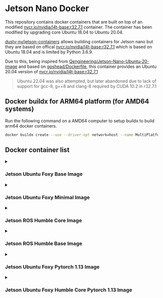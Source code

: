 # Jetson Nano Docker

This repository contains docker containers that are built on top of an modified [nvcr.io/nvidia/l4t-base:r32.7.1](https://catalog.ngc.nvidia.com/orgs/nvidia/containers/l4t-base/tags) container. The container has been modified by upgrading core Ubuntu 18.04 to Ubuntu 20.04. 

[dusty-nv/jetson-containers](https://github.com/dusty-nv/jetson-containers) allows building containers for Jetson nano but they are based on offical [nvcr.io/nvidia/l4t-base:r32.7.1](https://catalog.ngc.nvidia.com/orgs/nvidia/containers/l4t-base/tags) which is based on Ubuntu 18.04 and is limited by Python 3.6.9. 

Due to this, being inspired from [Qengineering/Jetson-Nano-Ubuntu-20-image](https://github.com/Qengineering/Jetson-Nano-Ubuntu-20-image) and based on [gpshead/Dockerfile](https://gist.github.com/gpshead/0c3a9e0a7b3e180d108b6f4aef59bc19), this container provides an Ubuntu 20.04 version of [nvcr.io/nvidia/l4t-base:r32.7.1](https://catalog.ngc.nvidia.com/orgs/nvidia/containers/l4t-base/tags)

> Ubuntu 22.04 was also attempted, but later abandoned due to lack of support for gcc-8, g++8 and clang-8 required by CUDA 10.2 in r32.7.1

## Docker buildx for ARM64 platform (for AMD64 systems)

Run the following command on a AMD64 computer to setup buildx to build arm64 docker containers.
```bash
docker buildx create --use --driver-opt network=host --name MultiPlatform --platform linux/arm64
```

## Docker container list

<details> 
<summary> <h3> Jetson Ubuntu Foxy Base Image </h3> </summary>

- Size is about 822 MB
- Contains,
    * Python 3.8.10

### Pull or Build

Pull the docker container
```bash
docker pull ghcr.io/kalanaratnayake/foxy-base:r32.7.1
```

Build the docker container
```bash
docker buildx build --load --platform linux/arm64 -f base-images/foxy.Dockerfile -t foxy-base:r32.7.1 .
```

### Start

Start the docker container
```bash
docker run --rm -it --runtime nvidia --network host --gpus all -e DISPLAY ghcr.io/kalanaratnayake/foxy-base:r32.7.1 bash
```
<br>

</details>

<details> 
<summary> <h3> Jetson Ubuntu Foxy Minimal Image </h3> </summary>

- Size is about 1.11GB
- Contains,
    * Python 3.8.10
    * GCC-8, G++-8 (for building CUDA 10.2 related applications)
    * build-essential package (g++-9, gcc-9, make, dpkg-dev, libc6-dev)

### Pull or Build

Pull the docker container
```bash
docker pull ghcr.io/kalanaratnayake/foxy-minimal:r32.7.1
```

Build the docker container
```bash
docker buildx build --load --platform linux/arm64 -f test-images/foxy_test.Dockerfile -t foxy-minimal:r32.7.1 .
```

### Start

Start the docker container
```bash
docker run --rm -it --runtime nvidia --network host --gpus all -e DISPLAY ghcr.io/kalanaratnayake/foxy-minimal:r32.7.1 bash
```

### Test

Run the following commands inside the docker container to test the nvcc and other jetson nano specific functionality
```bash
/usr/local/cuda-10.2/bin/cuda-install-samples-10.2.sh .
cd /NVIDIA_CUDA-10.2_Samples/1_Utilities/deviceQuery
make clean
make HOST_COMPILER=/usr/bin/g++-8
./deviceQuery
```
<br>
</details>

<details> 
<summary> <h3> Jetson ROS Humble Core Image </h3> </summary>
  
- Size is about 1.65GB
- Contains,
    * Python 3.8.10
    * ROS Humble [Core packages](https://www.ros.org/reps/rep-2001.html#id23)
  
### Pull or Build

Pull the docker container
```bash
docker pull ghcr.io/kalanaratnayake/foxy-ros:humble-ros-core-r32.7.1
```

Build the docker container
```bash
docker buildx build --load --platform linux/arm64 -f ros-images/humble_core.Dockerfile -t foxy-ros:humble-ros-core-r32.7.1 .
```

or build with cache locally and push when image compilation can be slow on github actions and exceeds 6rs

```bash
docker buildx build --push \
                    --platform linux/arm64 \
                    --cache-from=type=registry,ref=ghcr.io/kalanaratnayake/foxy-ros:humble-ros-core-buildcache \
                    --cache-to=type=registry,ref=ghcr.io/kalanaratnayake/foxy-ros:humble-ros-core-buildcache,mode=max  \
                    -f ros-images/humble_core.Dockerfile  \
                    -t ghcr.io/kalanaratnayake/foxy-ros:humble-ros-core-r32.7.1 .
```

### Start

Start the docker container

```bash
docker run --rm -it --runtime nvidia --network host --gpus all -e DISPLAY ghcr.io/kalanaratnayake/foxy-ros:humble-ros-core-r32.7.1 bash
```

<br>

</details>

<details> 
<summary> <h3> Jetson ROS Humble Base Image </h3> </summary>

- Size is about 1.69GB
- Contains,
    * Python 3.8.10
    * ROS Humble [Base packages](https://www.ros.org/reps/rep-2001.html#id24)
  
### Pull or Build

Pull the docker container
```bash
docker pull ghcr.io/kalanaratnayake/foxy-ros:humble-ros-base-r32.7.1
```

Build the docker container
```bash
docker buildx build --load --platform linux/arm64 -f ros-images/humble_base.Dockerfile -t foxy-ros:humble-ros-base-r32.7.1 .
```

or build with cache locally and push when image compilation can be slow on github actions and exceeds 6rs

```bash
docker buildx build --push \
                    --platform linux/arm64 \
                    --cache-from=type=registry,ref=ghcr.io/kalanaratnayake/foxy-ros:humble-ros-base-buildcache \
                    --cache-to=type=registry,ref=ghcr.io/kalanaratnayake/foxy-ros:humble-ros-base-buildcache,mode=max  \
                    -f ros-images/humble_base.Dockerfile  \
                    -t ghcr.io/kalanaratnayake/foxy-ros:humble-ros-base-r32.7.1 .
```

### Start

Start the docker container
```bash
docker run --rm -it --runtime nvidia --network host --gpus all -e DISPLAY ghcr.io/kalanaratnayake/foxy-ros:humble-ros-base-r32.7.1 bash
```
<br>
</details>

<details> 
<summary> <h3> Jetson Ubuntu Foxy Pytorch 1.13 Image </h3> </summary>
  
- Size is about 1.65GB
- Contains,
    * Python 3.8.10
    * PyTorch 1.13.0
    * TorchVision 0.14.0
  
### Pull or Build

Pull the docker container
```bash
docker pull ghcr.io/kalanaratnayake/foxy-pytorch:1-13-r32.7.1
```

Build the docker container
```bash
docker buildx build --load --platform linux/arm64 -f pytorch-images/foxy_pytorch_1_13.Dockerfile -t foxy-pytorch:1-13-r32.7.1 .
```

### Start

Start the docker container

```bash
docker run --rm -it --runtime nvidia --network host --gpus all -e DISPLAY ghcr.io/kalanaratnayake/foxy-pytorch:1-13-r32.7.1 bash
```

<br>

</details>

<details> 
<summary> <h3> Jetson Ubuntu Foxy Humble Core Pytorch 1.13 Image </h3> </summary>
  
- Size is about 1.65GB
- Contains,
    * Python 3.8
    * PyTorch 1.13.0
    * TorchVision 0.14.0
    * ROS Humble [Core packages](https://www.ros.org/reps/rep-2001.html#id23)
  
### Pull or Build

Pull the docker container
```bash
docker pull ghcr.io/kalanaratnayake/foxy-ros-pytorch:ros-core-1-13-r32.7.1
```

Build the docker container
```bash
docker buildx build --load --platform linux/arm64 -f ros-pytorch-images/humble_core_pytorch_1_13.Dockerfile -t foxy-ros-pytorch:ros-core-1-13-r32.7.1 .
```

### Start

Start the docker container

```bash
docker run --rm -it --runtime nvidia --network host --gpus all -e DISPLAY ghcr.io/kalanaratnayake/foxy-ros-pytorch:ros-core-1-13-r32.7.1 bash
```

<br>

</details>
